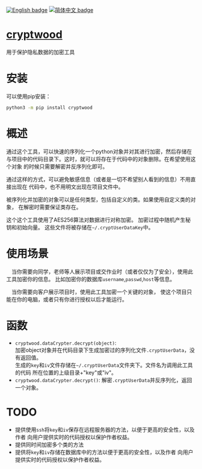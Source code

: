 [![English badge](https://img.shields.io/badge/%E8%8B%B1%E6%96%87-English-blue)](./README.md)
[![简体中文 badge](https://img.shields.io/badge/%E7%AE%80%E4%BD%93%E4%B8%AD%E6%96%87-Simplified%20Chinese-blue)](https://github.com/RedForestLonvor/cryptwood/blob/main/README-ZH_CN.md)

# [cryptwood](https://pypi.org/project/cryptwood/)

用于保护隐私数据的加密工具


# 安装

可以使用pip安装：

```bash
python3 -m pip install cryptwood
```


# 概述

通过这个工具，可以快速的序列化一个python对象并对其进行加密，然后存储在
与项目中的代码目录下。这时，就可以将存在于代码中的对象删除。在希望使用这个对象
的时候只需要解密并反序列化即可。  

通过这样的方式，可以避免敏感信息（或者是一切不希望别人看到的信息）不用直接出现在
代码中，也不用明文出现在项目文件中。

被序列化并加密的对象可以是任何类型，包括自定义的类。如果使用自定义类的对象，
在解密时需要保证类存在。  

这个这个工具使用了AES256算法对数据进行对称加密。
加密过程中随机产生秘钥和初始向量。 这些文件将被存储在`~/.cryptUserDataKey`中。


# 使用场景

&emsp;当你需要向同学，老师等人展示项目或交作业时（或者仅仅为了安全），使用此工具加密你的信息。
比如加密你的数据库`username`,`passwd`,`host`等信息。

&emsp;当你需要向客户展示项目时，使用此工具加密一个关键的对象，
使这个项目只能在你的电脑，或者只有你进行授权以后才能运行。


# 函数

+ `cryptwood.dataCrypter.decrypt(object)`:  
  加密object对象并在代码目录下生成加密过的序列化文件`.cryptUserData`，没有返回值。  
  生成的`key`和`iv`文件存储在`~/.cryptUserData`文件夹下。文件名为调用此工具的代码
  所在位置的上级目录+"key"或"iv"。
+ `cryptwood.dataCrypter.decrypt()`:
  解密`.cryptUserData`并反序列化，返回一个对象。


# TODO

+ 提供使用`ssh`将`key`和`iv`保存在远程服务器的方法，以便于更高的安全性，以及作者
  向用户提供实时的代码授权以保护作者权益。
+ 提供同时间加密多个类的方法
+ 提供将`key`和`iv`存储在数据库中的方法以便于更高的安全性，以及作者
  向用户提供实时的代码授权以保护作者权益。